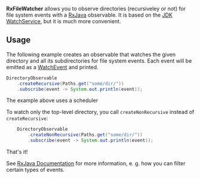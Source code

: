 **RxFileWatcher** allows you to observe directories (recursiveley or not) for file system events with a [RxJava](https://github.com/ReactiveX/RxJava) observable. It is based on the [JDK WatchService](https://docs.oracle.com/javase/8/docs/api/java/nio/file/WatchService.html), but it is much more convenient.

Usage
-------

The following example creates an observable that watches the given directory and all its subdirectories for file system events. Each event will be emitted as a [WatchEvent](https://docs.oracle.com/javase/8/docs/api/java/nio/file/WatchEvent.html) and printed.

```java
DirectoryObservable
    .createRecursive(Paths.get("some/dir/"))
    .subscribe(event -> System.out.println(event));
```
        
The example above uses a scheduler 
    
To watch only the top-level directory, you call `createNonRecursive` instead of `createRecursive`:

```java
    DirectoryObservable
        .createNonRecursive(Paths.get("some/dir/"))
        .subscribe(event -> System.out.println(event));
```

That's it!

See [RxJava Documentation](https://github.com/ReactiveX/RxJava/wiki) for more information, e. g. how you can filter certain types of events.